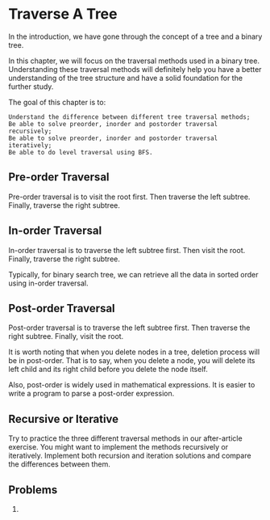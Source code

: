 # Traverse A Tree

In the introduction, we have gone through the concept of a tree and a binary tree.

In this chapter, we will focus on the traversal methods used in a binary tree. Understanding these traversal methods will definitely help you have a better understanding of the tree structure and have a solid foundation for the further study.

The goal of this chapter is to:

    Understand the difference between different tree traversal methods;
    Be able to solve preorder, inorder and postorder traversal recursively;
    Be able to solve preorder, inorder and postorder traversal iteratively;
    Be able to do level traversal using BFS.

## Pre-order Traversal

Pre-order traversal is to visit the root first. Then traverse the left subtree. Finally, traverse the right subtree.

## In-order Traversal

In-order traversal is to traverse the left subtree first. Then visit the root. Finally, traverse the right subtree.

Typically, for binary search tree, we can retrieve all the data in sorted order using in-order traversal.

## Post-order Traversal

Post-order traversal is to traverse the left subtree first. Then traverse the right subtree. Finally, visit the root.

It is worth noting that when you delete nodes in a tree, deletion process will be in post-order. That is to say, when you delete a node, you will delete its left child and its right child before you delete the node itself.

Also, post-order is widely used in mathematical expressions. It is easier to write a program to parse a post-order expression.

## Recursive or Iterative

Try to practice the three different traversal methods in our after-article exercise. You might want to implement the methods recursively or iteratively. Implement both recursion and iteration solutions and compare the differences between them.

## Problems 
1. 